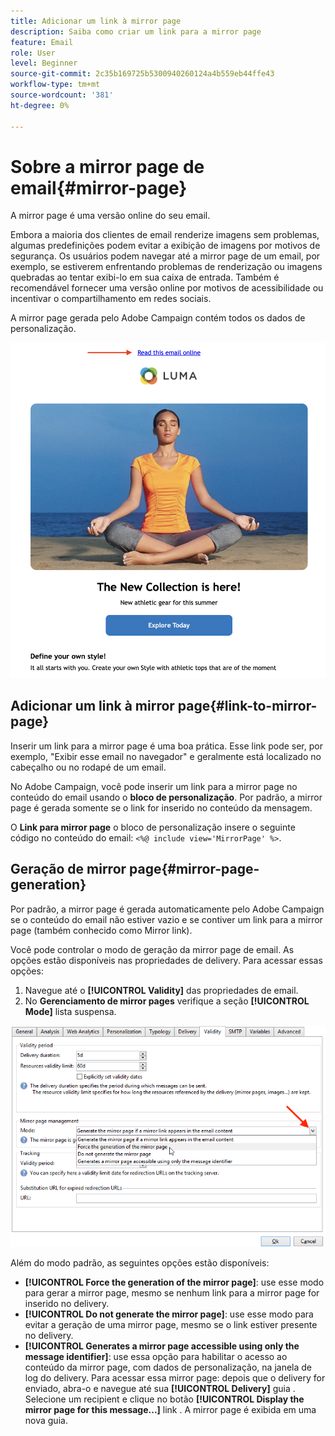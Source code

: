 ```yaml
---
title: Adicionar um link à mirror page
description: Saiba como criar um link para a mirror page
feature: Email
role: User
level: Beginner
source-git-commit: 2c35b169725b5300940260124a4b559eb44ffe43
workflow-type: tm+mt
source-wordcount: '381'
ht-degree: 0%

---
```


# Sobre a mirror page de email{#mirror-page}

A mirror page é uma versão online do seu email.

Embora a maioria dos clientes de email renderize imagens sem problemas, algumas predefinições podem evitar a exibição de imagens por motivos de segurança. Os usuários podem navegar até a mirror page de um email, por exemplo, se estiverem enfrentando problemas de renderização ou imagens quebradas ao tentar exibi-lo em sua caixa de entrada. Também é recomendável fornecer uma versão online por motivos de acessibilidade ou incentivar o compartilhamento em redes sociais.

A mirror page gerada pelo Adobe Campaign contém todos os dados de personalização.

![](assets/mirror-page-link.png)


## Adicionar um link à mirror page{#link-to-mirror-page}

Inserir um link para a mirror page é uma boa prática. Esse link pode ser, por exemplo, &quot;Exibir esse email no navegador&quot; e geralmente está localizado no cabeçalho ou no rodapé de um email.

No Adobe Campaign, você pode inserir um link para a mirror page no conteúdo do email usando o **bloco de personalização**. Por padrão, a mirror page é gerada somente se o link for inserido no conteúdo da mensagem.

O **Link para mirror page** o bloco de personalização insere o seguinte código no conteúdo do email: `<%@ include view='MirrorPage' %>`.

<!--For more on personalization blocks insertion, refer to [Personalization blocks](personalization-blocks.md).-->

## Geração de mirror page{#mirror-page-generation}

Por padrão, a mirror page é gerada automaticamente pelo Adobe Campaign se o conteúdo do email não estiver vazio e se contiver um link para a mirror page (também conhecido como Mirror link).

Você pode controlar o modo de geração da mirror page de email. As opções estão disponíveis nas propriedades de delivery. Para acessar essas opções:

1. Navegue até o **[!UICONTROL Validity]** das propriedades de email.
1. No **Gerenciamento de mirror pages** verifique a seção **[!UICONTROL Mode]** lista suspensa.

![](assets/mirror-page-generation.png)

Além do modo padrão, as seguintes opções estão disponíveis:

* **[!UICONTROL Force the generation of the mirror page]**: use esse modo para gerar a mirror page, mesmo se nenhum link para a mirror page for inserido no delivery.
* **[!UICONTROL Do not generate the mirror page]**: use esse modo para evitar a geração de uma mirror page, mesmo se o link estiver presente no delivery.
* **[!UICONTROL Generates a mirror page accessible using only the message identifier]**: use essa opção para habilitar o acesso ao conteúdo da mirror page, com dados de personalização, na janela de log do delivery. Para acessar essa mirror page: depois que o delivery for enviado, abra-o e navegue até sua **[!UICONTROL Delivery]** guia . Selecione um recipient e clique no botão **[!UICONTROL Display the mirror page for this message...]** link . A mirror page é exibida em uma nova guia.

